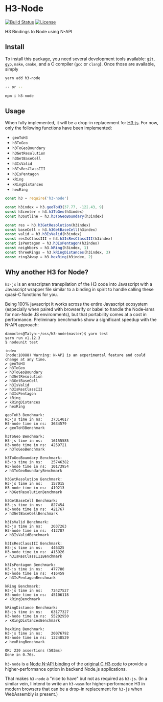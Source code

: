 # H3-Node

[![Build Status](https://travis-ci.org/dfellis/h3-node.svg?branch=master)](https://travis-ci.org/dfellis/h3-node) [![License](https://img.shields.io/badge/license-MIT-blue.svg)](LICENSE)

H3 Bindings to Node using N-API

## Install

To install this package, you need several development tools available: `git`, `gyp`, `make`, `cmake`, and a C compiler (`gcc` or `clang`). Once those are available, simply

```sh
yarn add h3-node

-- or --

npm i h3-node
```

## Usage

When fully implemented, it will be a drop-in replacement for [H3-js](https://github.com/uber/h3-js). For now, only the following functions have been implemented:

* `geoToH3`
* `h3ToGeo`
* `h3ToGeoBoundary`
* `h3GetResolution`
* `h3GetBaseCell`
* `h3IsValid`
* `h3IsResClassIII`
* `h3IsPentagon`
* `kRing`
* `kRingDistances`
* `hexRing`

```js
const h3 = require('h3-node')

const h3index = h3.geoToH3(37.77, -122.43, 9)
const h3center = h3.h3ToGeo(h3index)
const h3outline = h3.h3ToGeoBoundary(h3index)

const res = h3.h3GetResolution(h3index)
const baseCell = h3.h3GetBaseCell(h3index)
const valid = h3.h3IsValid(h3index)
const resIsClassIII = h3.h3IsResClassIII(h3index)
const isPentagon = h3.h3IsPentagon(h3index)
const neighbors = h3.kRing(h3index, 1)
const threeRings = h3.kRingDistances(h3index, 3)
const ring2Away = h3.hexRing(h3index, 2)
```

## Why another H3 for Node?

`h3-js` is an emscripten transpilation of the H3 code into Javascript with a Javascript wrapper file similar to a binding in spirit to handle calling these quasi-C functions for you.

Being 100% javascript it works across the entire Javascript ecosystem (especially when paired with browserify or babel to handle the Node-isms for non-Node JS environments), but that portability comes at a cost in performance. Preliminary benchmarks show a significant speedup with the N-API approach:

```
damocles@Talyn:~/oss/h3-node(master)$ yarn test
yarn run v1.12.3
$ nodeunit test

index
(node:10088) Warning: N-API is an experimental feature and could change at any time.
✔ geoToH3
✔ h3ToGeo
✔ h3ToGeoBoundary
✔ h3GetResolution
✔ h3GetBaseCell
✔ h3IsValid
✔ h3IsResClassIII
✔ h3IsPentagon
✔ kRing
✔ kRingDistances
✔ hexRing

geoToH3 Benchmark:
H3-js time in ns:    37314017
H3-node time in ns:  3634579
✔ geoToH3Benchmark

h3ToGeo Benchmark:
H3-js time in ns:    16155585
H3-node time in ns:  4259721
✔ h3ToGeoBenchmark

h3ToGeoBoundary Benchmark:
H3-js time in ns:    25746382
H3-node time in ns:  10173954
✔ h3ToGeoBoundaryBenchmark

h3GetResolution Benchmark:
H3-js time in ns:    157015
H3-node time in ns:  419213
✔ h3GetResolutionBenchmark

h3GetBaseCell Benchmark:
H3-js time in ns:    827454
H3-node time in ns:  421767
✔ h3GetBaseCellBenchmark

h3IsValid Benchmark:
H3-js time in ns:    2037283
H3-node time in ns:  412787
✔ h3IsValidBenchmark

h3IsResClassIII Benchmark:
H3-js time in ns:    446325
H3-node time in ns:  415926
✔ h3IsResClassIIIBenchmark

h3IsPentagon Benchmark:
H3-js time in ns:    477780
H3-node time in ns:  416459
✔ h3IsPentagonBenchmark

kRing Benchmark:
H3-js time in ns:    72427527
H3-node time in ns:  45106118
✔ kRingBenchmark

kRingDistance Benchmark:
H3-js time in ns:    63177327
H3-node time in ns:  55202950
✔ kRingDistancesBenchmark

hexRing Benchmark:
H3-js time in ns:    20076792
H3-node time in ns:  13248529
✔ hexRingBenchmark

OK: 230 assertions (503ms)
Done in 0.76s.
```

`h3-node` is a [Node N-API binding](https://nodejs.org/api/n-api.html) of the [original C H3 code](https://github.com/uber/h3) to provide a higher-performance option in backend Node.js applications.

That makes `h3-node` a "nice to have" but not as required as `h3-js`. (In a similar vein, I intend to write an `h3-wasm` for higher-performance H3 in modern browsers that can be a drop-in replacement for `h3-js` when WebAssembly is present.)

